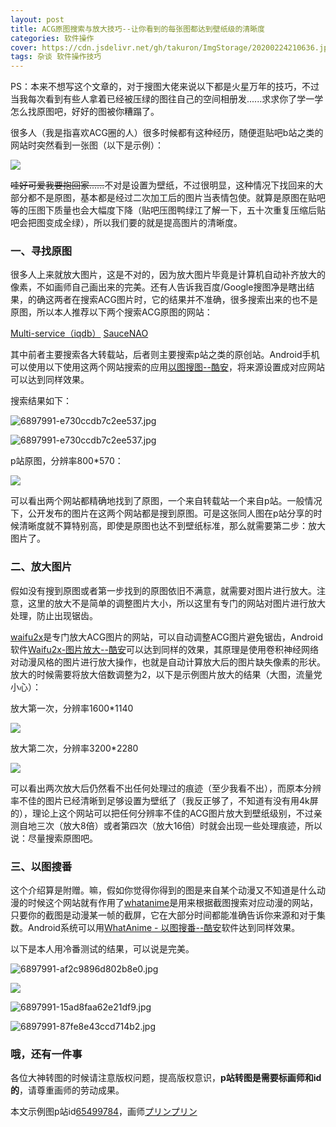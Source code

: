 ```yaml
---
layout: post
title: ACG原图搜索与放大技巧--让你看到的每张图都达到壁纸级的清晰度
categories: 软件操作
cover: https://cdn.jsdelivr.net/gh/takuron/ImgStorage/20200224210636.jpg
tags: 杂谈 软件操作技巧
---
```


PS：本来不想写这个文章的，对于搜图大佬来说以下都是火星万年的技巧，不过当我每次看到有些人拿着已经被压绿的图往自己的空间相册发......求求你了学一学怎么找原图吧，好好的图被你糟蹋了。

很多人（我是指喜欢ACG圈的人）很多时候都有这种经历，随便逛贴吧b站之类的网站时突然看到一张图（以下是示例）：

![](https://cdn.jsdelivr.net/gh/takuron/ImgStorage/20200224210556.jpg)

<s>哇好可爱我要抱回家......</s>不对是设置为壁纸，不过很明显，这种情况下找回来的大部分都不是原图，基本都是经过二次加工后的图片当表情包使。就算是原图在贴吧等的压图下质量也会大幅度下降（贴吧压图鸭绿江了解一下，五十次重复压缩后贴吧会把图变成全绿），所以我们要的就是提高图片的清晰度。

### 一、寻找原图

很多人上来就放大图片，这是不对的，因为放大图片毕竟是计算机自动补齐放大的像素，不如画师自己画出来的完美。还有人告诉我百度/Google搜图净是瞎出结果，的确这两者在搜索ACG图片时，它的结果并不准确，很多搜索出来的也不是原图，所以本人推荐以下两个搜索ACG原图的网站：

[Multi-service（iqdb）](https://luolisen.top/go?url=http://www.iqdb.org/) [SauceNAO](https://luolisen.top/go?url=https://saucenao.com/)

其中前者主要搜索各大转载站，后者则主要搜索p站之类的原创站。Android手机可以使用以下使用这两个网站搜索的应用[以图搜图--酷安](https://luolisen.top/go?url=https://www.coolapk.com/apk/rikka.searchbyimage)，将来源设置成对应网站可以达到同样效果。

搜索结果如下：

![6897991-e730ccdb7c2ee537.jpg](https://i.loli.net/2020/02/07/D8vZMfs1WOpnjGR.jpg)

![6897991-e730ccdb7c2ee537.jpg](https://i.loli.net/2020/02/07/D8vZMfs1WOpnjGR.jpg)

p站原图，分辨率800*570：

![](https://cdn.jsdelivr.net/gh/takuron/ImgStorage/20200224210636.jpg)

可以看出两个网站都精确地找到了原图，一个来自转载站一个来自p站。一般情况下，公开发布的图片在这两个网站都是搜到原图。可是这张同人图在p站分享的时候清晰度就不算特别高，即使是原图也达不到壁纸标准，那么就需要第二步：放大图片了。

### 二、放大图片

假如没有搜到原图或者第一步找到的原图依旧不满意，就需要对图片进行放大。注意，这里的放大不是简单的调整图片大小，所以这里有专门的网站对图片进行放大处理，防止出现锯齿。

[waifu2x](https://luolisen.top/go?url=http://waifu2x.udp.jp/)是专门放大ACG图片的网站，可以自动调整ACG图片避免锯齿，Android软件[Waifu2x-图片放大--酷安](https://www.coolapk.com/apk/com.tsukiseele.waifu2x)可以达到同样的效果，其原理是使用卷积神经网络对动漫风格的图片进行放大操作，也就是自动计算放大后的图片缺失像素的形状。放大的时候需要将放大倍数调整为2，以下是示例图片放大的结果（大图，流量党小心）：

放大第一次，分辨率1600*1140

![](https://cdn.jsdelivr.net/gh/takuron/ImgStorage/20200224210744.jpg)

放大第二次，分辨率3200*2280

![](https://cdn.jsdelivr.net/gh/takuron/ImgStorage/20200224211121.jpg)

可以看出两次放大后仍然看不出任何处理过的痕迹（至少我看不出），而原本分辨率不佳的图片已经清晰到足够设置为壁纸了（我反正够了，不知道有没有用4k屏的），理论上这个网站可以把任何分辨率不佳的ACG图片放大到壁纸级别，不过亲测自地三次（放大8倍）或者第四次（放大16倍）时就会出现一些处理痕迹，所以说：尽量搜索原图吧。

### 三、以图搜番

这个介绍算是附赠。嘛，假如你觉得你得到的图是来自某个动漫又不知道是什么动漫的时候这个网站就有作用了[whatanime](https://luolisen.top/go?url=https://whatanime.ga)是用来根据截图搜索对应动漫的网站，只要你的截图是动漫某一帧的截屏，它在大部分时间都能准确告诉你来源和对于集数。Android系统可以用[WhatAnime - 以图搜番--酷安](https://luolisen.top/go?url=https://www.coolapk.com/apk/pw.janyo.whatanime)软件达到同样效果。

以下是本人用冷番测试的结果，可以说是完美。

![6897991-af2c9896d802b8e0.jpg](https://i.loli.net/2020/02/07/BmD69G3zSUcx1kR.jpg)

![](https://cdn.jsdelivr.net/gh/takuron/ImgStorage/20200224211031.jpg)

![6897991-15ad8faa62e21df9.jpg](https://i.loli.net/2020/02/07/vjwNy1lLdDpZOtF.jpg)

![6897991-87fe8e43ccd714b2.jpg](https://i.loli.net/2020/02/07/7cySe45TBRjELOk.jpg)

### 哦，还有一件事

各位大神转图的时候请注意版权问题，提高版权意识，**p站转图是需要标画师和id的**，请尊重画师的劳动成果。

本文示例图p站id[65499784](https://luolisen.top/go?url=http://www.pixiv.net/member_illust.php?mode=medium&illust_id=65499784)，画师[プリンプリン](https://luolisen.top/go?url=http://www.pixiv.net/member.php?id=4179)

